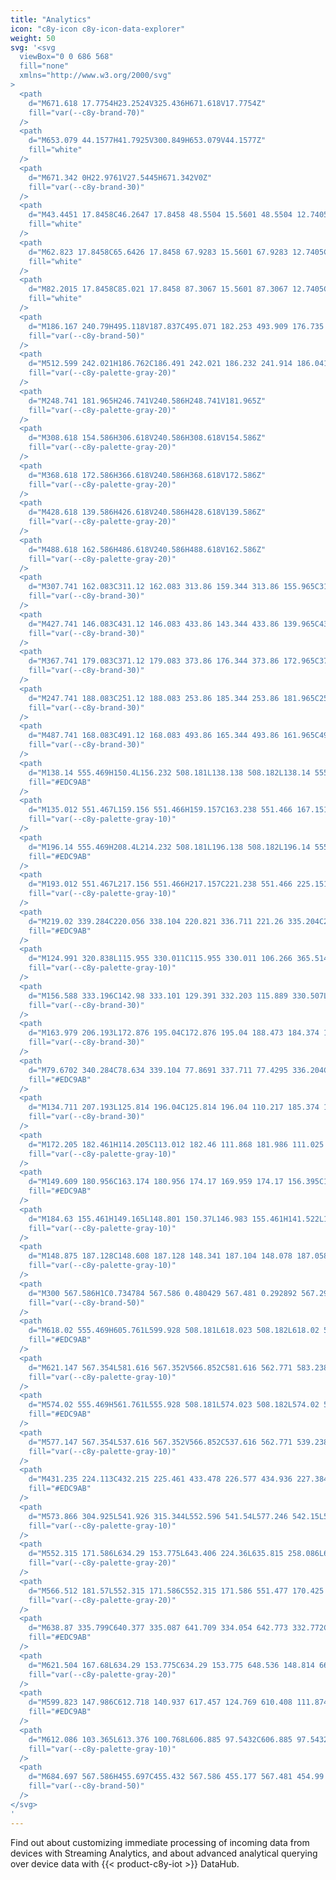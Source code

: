 ```yaml
---
title: "Analytics"
icon: "c8y-icon c8y-icon-data-explorer"
weight: 50
svg: '<svg
  viewBox="0 0 686 568"
  fill="none"
  xmlns="http://www.w3.org/2000/svg"
>
  <path
    d="M671.618 17.7754H23.2524V325.436H671.618V17.7754Z"
    fill="var(--c8y-brand-70)"
  />
  <path
    d="M653.079 44.1577H41.7925V300.849H653.079V44.1577Z"
    fill="white"
  />
  <path
    d="M671.342 0H22.9761V27.5445H671.342V0Z"
    fill="var(--c8y-brand-30)"
  />
  <path
    d="M43.4451 17.8458C46.2647 17.8458 48.5504 15.5601 48.5504 12.7405C48.5504 9.92096 46.2647 7.63525 43.4451 7.63525C40.6256 7.63525 38.3398 9.92096 38.3398 12.7405C38.3398 15.5601 40.6256 17.8458 43.4451 17.8458Z"
    fill="white"
  />
  <path
    d="M62.823 17.8458C65.6426 17.8458 67.9283 15.5601 67.9283 12.7405C67.9283 9.92096 65.6426 7.63525 62.823 7.63525C60.0035 7.63525 57.7178 9.92096 57.7178 12.7405C57.7178 15.5601 60.0035 17.8458 62.823 17.8458Z"
    fill="white"
  />
  <path
    d="M82.2015 17.8458C85.021 17.8458 87.3067 15.5601 87.3067 12.7405C87.3067 9.92096 85.021 7.63525 82.2015 7.63525C79.3819 7.63525 77.0962 9.92096 77.0962 12.7405C77.0962 15.5601 79.3819 17.8458 82.2015 17.8458Z"
    fill="white"
  />
  <path
    d="M186.167 240.79H495.118V187.837C495.071 182.253 493.909 176.735 491.701 171.606C489.492 166.478 486.282 161.842 482.258 157.971L482.174 157.889C476.656 152.352 458.214 138.301 439.134 139.492C429.055 140.119 420.426 144.977 413.487 153.929C391.888 181.807 363.515 172.397 348.525 164.306C335.314 157.175 321.823 153.828 308.423 154.361C289.656 155.095 263.241 162.008 243.977 190.778C236.619 201.758 220.618 216.661 186.167 225.42V240.79Z"
    fill="var(--c8y-brand-50)"
  />
  <path
    d="M512.599 242.021H186.762C186.491 242.021 186.232 241.914 186.041 241.723C185.85 241.531 185.742 241.272 185.742 241.002V84.8281C185.742 84.5576 185.85 84.2983 186.041 84.107C186.232 83.9158 186.491 83.8083 186.762 83.8083C187.032 83.8083 187.292 83.9158 187.483 84.107C187.674 84.2983 187.782 84.5576 187.782 84.8281V239.982H512.599C512.869 239.982 513.128 240.089 513.32 240.281C513.511 240.472 513.618 240.731 513.618 241.002C513.618 241.272 513.511 241.531 513.32 241.723C513.128 241.914 512.869 242.021 512.599 242.021Z"
    fill="var(--c8y-palette-gray-20)"
  />
  <path
    d="M248.741 181.965H246.741V240.586H248.741V181.965Z"
    fill="var(--c8y-palette-gray-20)"
  />
  <path
    d="M308.618 154.586H306.618V240.586H308.618V154.586Z"
    fill="var(--c8y-palette-gray-20)"
  />
  <path
    d="M368.618 172.586H366.618V240.586H368.618V172.586Z"
    fill="var(--c8y-palette-gray-20)"
  />
  <path
    d="M428.618 139.586H426.618V240.586H428.618V139.586Z"
    fill="var(--c8y-palette-gray-20)"
  />
  <path
    d="M488.618 162.586H486.618V240.586H488.618V162.586Z"
    fill="var(--c8y-palette-gray-20)"
  />
  <path
    d="M307.741 162.083C311.12 162.083 313.86 159.344 313.86 155.965C313.86 152.585 311.12 149.846 307.741 149.846C304.362 149.846 301.623 152.585 301.623 155.965C301.623 159.344 304.362 162.083 307.741 162.083Z"
    fill="var(--c8y-brand-30)"
  />
  <path
    d="M427.741 146.083C431.12 146.083 433.86 143.344 433.86 139.965C433.86 136.585 431.12 133.846 427.741 133.846C424.362 133.846 421.623 136.585 421.623 139.965C421.623 143.344 424.362 146.083 427.741 146.083Z"
    fill="var(--c8y-brand-30)"
  />
  <path
    d="M367.741 179.083C371.12 179.083 373.86 176.344 373.86 172.965C373.86 169.585 371.12 166.846 367.741 166.846C364.362 166.846 361.623 169.585 361.623 172.965C361.623 176.344 364.362 179.083 367.741 179.083Z"
    fill="var(--c8y-brand-30)"
  />
  <path
    d="M247.741 188.083C251.12 188.083 253.86 185.344 253.86 181.965C253.86 178.585 251.12 175.846 247.741 175.846C244.362 175.846 241.623 178.585 241.623 181.965C241.623 185.344 244.362 188.083 247.741 188.083Z"
    fill="var(--c8y-brand-30)"
  />
  <path
    d="M487.741 168.083C491.12 168.083 493.86 165.344 493.86 161.965C493.86 158.585 491.12 155.846 487.741 155.846C484.362 155.846 481.623 158.585 481.623 161.965C481.623 165.344 484.362 168.083 487.741 168.083Z"
    fill="var(--c8y-brand-30)"
  />
  <path
    d="M138.14 555.469H150.4L156.232 508.181L138.138 508.182L138.14 555.469Z"
    fill="#EDC9AB"
  />
  <path
    d="M135.012 551.467L159.156 551.466H159.157C163.238 551.466 167.151 553.087 170.037 555.973C172.922 558.858 174.543 562.771 174.544 566.852V567.352L135.013 567.354L135.012 551.467Z"
    fill="var(--c8y-palette-gray-10)"
  />
  <path
    d="M196.14 555.469H208.4L214.232 508.181L196.138 508.182L196.14 555.469Z"
    fill="#EDC9AB"
  />
  <path
    d="M193.012 551.467L217.156 551.466H217.157C221.238 551.466 225.151 553.087 228.037 555.973C230.922 558.858 232.543 562.771 232.544 566.852V567.352L193.013 567.354L193.012 551.467Z"
    fill="var(--c8y-palette-gray-10)"
  />
  <path
    d="M219.02 339.284C220.056 338.104 220.821 336.711 221.26 335.204C221.7 333.696 221.804 332.11 221.564 330.558C221.324 329.006 220.748 327.525 219.874 326.22C219 324.915 217.851 323.817 216.507 323.005L196.556 227.216L174.82 235.779L201.266 327.244C200.05 329.592 199.738 332.304 200.388 334.867C201.039 337.43 202.606 339.666 204.795 341.15C206.983 342.634 209.64 343.264 212.262 342.92C214.883 342.576 217.288 341.283 219.02 339.285V339.284Z"
    fill="#EDC9AB"
  />
  <path
    d="M124.991 320.838L115.955 330.011C115.955 330.011 106.266 365.514 124.805 409.3L137.205 536.25L159.515 537.93L166.176 390.234L196.905 439.26L191.538 537.405L216.199 536.838L227.345 428.086L196.905 314.602L124.991 320.838Z"
    fill="var(--c8y-palette-gray-10)"
  />
  <path
    d="M156.588 333.196C142.98 333.101 129.391 332.203 115.889 330.507L115.346 330.435L128.812 271.249L124.175 195.098L167.963 193.598C171.927 193.455 175.804 194.78 178.85 197.321C181.897 199.861 183.897 203.437 184.468 207.362L193.43 268.118L201.72 322.02L201.609 322.182C195.651 330.917 175.733 333.196 156.588 333.196Z"
    fill="var(--c8y-brand-30)"
  />
  <path
    d="M163.979 206.193L172.876 195.04C172.876 195.04 188.473 184.374 193.409 207.23C198.345 230.086 207.516 267.19 207.516 267.19L177.018 269.66L163.979 206.193Z"
    fill="var(--c8y-brand-30)"
  />
  <path
    d="M79.6702 340.284C78.634 339.104 77.8691 337.711 77.4295 336.204C76.9899 334.696 76.8861 333.11 77.1257 331.558C77.3652 330.006 77.9422 328.525 78.8159 327.22C79.6896 325.915 80.8388 324.817 82.1826 324.005L102.134 228.216L123.87 236.779L97.4236 328.244C98.6395 330.592 98.9519 333.304 98.3015 335.867C97.6512 338.43 96.0833 340.666 93.8949 342.15C91.7066 343.634 89.0498 344.264 86.4281 343.92C83.8064 343.576 81.4019 342.283 79.6702 340.285V340.284Z"
    fill="#EDC9AB"
  />
  <path
    d="M134.711 207.193L125.814 196.04C125.814 196.04 110.217 185.374 105.281 208.23C100.345 231.086 91.1738 268.19 91.1738 268.19L121.672 270.66L134.711 207.193Z"
    fill="var(--c8y-brand-30)"
  />
  <path
    d="M172.205 182.461H114.205C113.012 182.46 111.868 181.986 111.025 181.142C110.181 180.298 109.706 179.154 109.705 177.961V152.961C109.705 144.077 113.235 135.556 119.517 129.273C125.799 122.991 134.32 119.461 143.205 119.461C152.09 119.461 160.611 122.991 166.893 129.273C173.176 135.556 176.705 144.077 176.705 152.961V177.961C176.704 179.154 176.229 180.298 175.386 181.142C174.542 181.986 173.398 182.46 172.205 182.461Z"
    fill="var(--c8y-palette-gray-10)"
  />
  <path
    d="M149.609 180.956C163.174 180.956 174.17 169.959 174.17 156.395C174.17 142.83 163.174 131.833 149.609 131.833C136.044 131.833 125.048 142.83 125.048 156.395C125.048 169.959 136.044 180.956 149.609 180.956Z"
    fill="#EDC9AB"
  />
  <path
    d="M184.63 155.461H149.165L148.801 150.37L146.983 155.461H141.522L140.801 145.37L137.197 155.461H126.63V154.961C126.638 147.936 129.433 141.2 134.401 136.232C139.369 131.264 146.104 128.469 153.13 128.461H158.13C165.156 128.469 171.892 131.264 176.86 136.232C181.828 141.2 184.622 147.936 184.63 154.961V155.461Z"
    fill="var(--c8y-palette-gray-10)"
  />
  <path
    d="M148.875 187.128C148.608 187.128 148.341 187.104 148.078 187.058L122.109 182.476V139.556H150.696L149.989 140.381C140.141 151.865 147.56 170.488 152.859 180.566C153.249 181.304 153.423 182.137 153.361 182.97C153.299 183.803 153.002 184.601 152.506 185.273C152.091 185.847 151.545 186.315 150.914 186.637C150.283 186.96 149.584 187.128 148.875 187.128Z"
    fill="var(--c8y-palette-gray-10)"
  />
  <path
    d="M300 567.586H1C0.734784 567.586 0.480429 567.481 0.292892 567.293C0.105356 567.106 0 566.851 0 566.586C0 566.321 0.105356 566.067 0.292892 565.879C0.480429 565.691 0.734784 565.586 1 565.586H300C300.265 565.586 300.52 565.691 300.707 565.879C300.895 566.067 301 566.321 301 566.586C301 566.851 300.895 567.106 300.707 567.293C300.52 567.481 300.265 567.586 300 567.586Z"
    fill="var(--c8y-brand-50)"
  />
  <path
    d="M618.02 555.469H605.761L599.928 508.181L618.023 508.182L618.02 555.469Z"
    fill="#EDC9AB"
  />
  <path
    d="M621.147 567.354L581.616 567.352V566.852C581.616 562.771 583.238 558.858 586.123 555.973C589.009 553.087 592.922 551.466 597.003 551.466H597.004L621.148 551.467L621.147 567.354Z"
    fill="var(--c8y-palette-gray-10)"
  />
  <path
    d="M574.02 555.469H561.761L555.928 508.181L574.023 508.182L574.02 555.469Z"
    fill="#EDC9AB"
  />
  <path
    d="M577.147 567.354L537.616 567.352V566.852C537.616 562.771 539.238 558.858 542.123 555.973C545.009 553.087 548.922 551.466 553.003 551.466H553.004L577.148 551.467L577.147 567.354Z"
    fill="var(--c8y-palette-gray-10)"
  />
  <path
    d="M431.235 224.113C432.215 225.461 433.478 226.577 434.936 227.384C436.394 228.19 438.011 228.667 439.673 228.781C441.335 228.895 443.002 228.643 444.556 228.043C446.111 227.443 447.514 226.509 448.669 225.308L472.927 234.781L482.28 221.443L447.834 208.547C445.687 206.741 442.953 205.785 440.149 205.861C437.345 205.937 434.666 207.038 432.62 208.957C430.574 210.876 429.303 213.479 429.048 216.272C428.792 219.065 429.57 221.855 431.235 224.113Z"
    fill="#EDC9AB"
  />
  <path
    d="M573.866 304.925L541.926 315.344L552.596 541.54L577.246 542.15L589.861 382.633L592.726 541.52L623.205 543.2L634.441 304.925H573.866Z"
    fill="var(--c8y-palette-gray-10)"
  />
  <path
    d="M552.315 171.586L634.29 153.775L643.406 224.36L635.815 258.086L638.855 309.34C638.855 309.34 574.037 341.602 541.926 315.344C541.926 315.344 567.735 247.554 552.775 215.82L552.315 171.586Z"
    fill="var(--c8y-palette-gray-20)"
  />
  <path
    d="M566.512 181.57L552.315 171.586C552.315 171.586 551.477 170.425 539.646 184.256C527.815 198.086 503.815 220.086 503.815 220.086L463.815 205.086L456.528 232.011L503.016 253.675L568.832 209.72L566.512 181.57Z"
    fill="var(--c8y-palette-gray-20)"
  />
  <path
    d="M638.87 335.799C640.377 335.087 641.709 334.054 642.773 332.772C643.837 331.49 644.607 329.99 645.028 328.378C645.45 326.766 645.513 325.082 645.213 323.443C644.913 321.804 644.257 320.251 643.292 318.893L657.119 296.824L645.757 285.15L626.669 316.59C624.495 318.363 623.046 320.871 622.598 323.64C622.15 326.409 622.734 329.247 624.238 331.614C625.742 333.982 628.062 335.716 630.759 336.487C633.456 337.258 636.342 337.014 638.87 335.799V335.799Z"
    fill="#EDC9AB"
  />
  <path
    d="M621.504 167.68L634.29 153.775C634.29 153.775 648.536 148.814 660.175 174.45C671.815 200.086 684.815 252.086 684.815 252.086L654.42 310.634L630.815 300.086L654.42 251.673L629.441 215.82L621.504 167.68Z"
    fill="var(--c8y-palette-gray-20)"
  />
  <path
    d="M599.823 147.986C612.718 140.937 617.457 124.769 610.408 111.874C603.359 98.979 587.191 94.2399 574.297 101.289C561.402 108.338 556.663 124.506 563.712 137.401C570.761 150.296 586.928 155.035 599.823 147.986Z"
    fill="#EDC9AB"
  />
  <path
    d="M612.086 103.365L613.376 100.768L606.885 97.5432C606.885 97.5432 599.725 85.8922 586.768 89.1664C573.81 92.4406 567.98 94.4001 567.98 94.4001L561.506 97.6579L564.755 100.891L558.926 102.851L562.82 104.786L558.289 107.39L560.728 120.742C560.728 120.742 564.78 110.615 572.569 114.485C580.358 118.355 594.606 112.485 594.606 112.485L606.983 136.44C606.983 136.44 609.537 128.042 614.09 130.281C614.09 130.281 625.721 111.758 612.086 103.365Z"
    fill="var(--c8y-palette-gray-10)"
  />
  <path
    d="M684.697 567.586H455.697C455.432 567.586 455.177 567.481 454.99 567.293C454.802 567.106 454.697 566.851 454.697 566.586C454.697 566.321 454.802 566.067 454.99 565.879C455.177 565.692 455.432 565.586 455.697 565.586H684.697C684.962 565.586 685.216 565.692 685.404 565.879C685.591 566.067 685.697 566.321 685.697 566.586C685.697 566.851 685.591 567.106 685.404 567.293C685.216 567.481 684.962 567.586 684.697 567.586Z"
    fill="var(--c8y-brand-50)"
  />
</svg>
'
---
```


Find out about customizing immediate processing of incoming data from devices with Streaming Analytics, and about advanced analytical querying over device data with {{< product-c8y-iot >}} DataHub.
